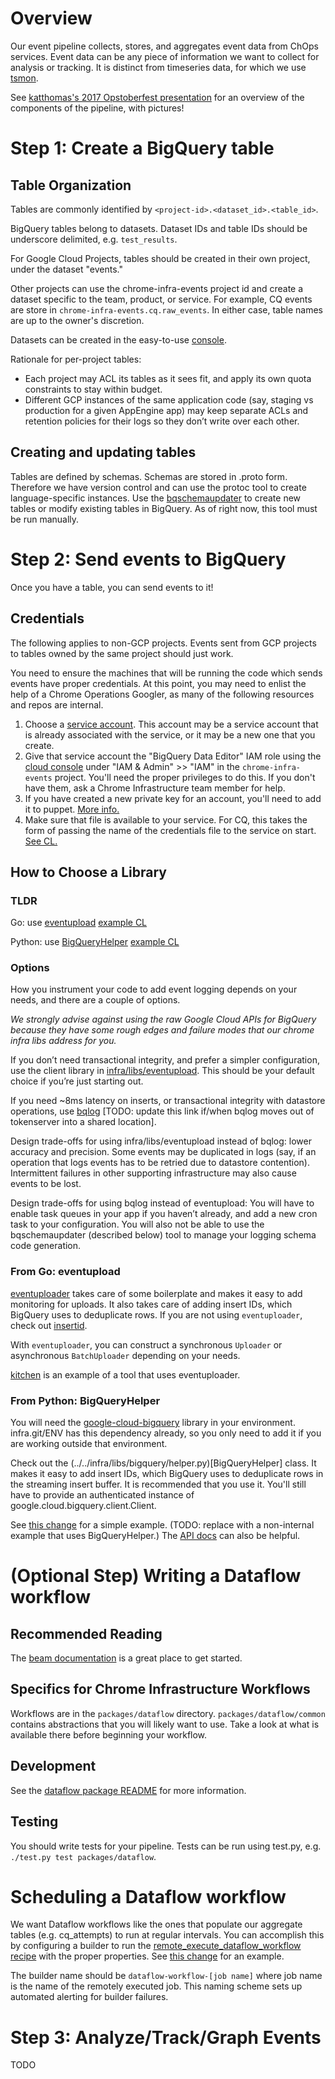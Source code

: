 # Overview

Our event pipeline collects, stores, and aggregates event data from ChOps
services. Event data can be any piece of information we want to collect for
analysis or tracking. It is distinct from timeseries data, for which we use
[tsmon](https://chrome-internal.googlesource.com/infra/infra_internal/+/master/doc/ts_mon.md).

See [katthomas's 2017 Opstoberfest
presentation](https://docs.google.com/a/google.com/presentation/d/11DoVXM5hrmSk9pgrj2vjQNd5ihr2_9dKtPYewPbLpjA/edit?usp=sharing)
for an overview of the components of the pipeline, with pictures!

# Step 1: Create a BigQuery table

## Table Organization

Tables are commonly identified by `<project-id>.<dataset_id>.<table_id>`.

BigQuery tables belong to datasets. Dataset IDs and table IDs should be
underscore delimited, e.g. `test_results`.

For Google Cloud Projects, tables should be created in their own project, under
the dataset "events."

Other projects can use the chrome-infra-events project id and create a dataset
specific to the team, product, or service. For example, CQ events are store in
`chrome-infra-events.cq.raw_events`.  In either case, table names are up to the
owner's discretion.

Datasets can be created in the easy-to-use [console](bigquery.cloud.google.com).

Rationale for per-project tables:

* Each project may ACL its tables as it sees fit, and apply its own quota
constraints to stay within budget.
* Different GCP instances of the same application code (say, staging vs
production for a given AppEngine app) may keep separate ACLs and retention
policies for their logs so they don’t write over each other.

## Creating and updating tables

Tables are defined by schemas. Schemas are stored in .proto form. Therefore we
have version control and can use the protoc tool to create language-specific
instances. Use the [bqschemaupdater](../go/src/infra/tools/bqschemaupdater/README.md)
to create new tables or modify existing tables in BigQuery. As of right now,
this tool must be run manually.

# Step 2: Send events to BigQuery

Once you have a table, you can send events to it!

## Credentials

The following applies to non-GCP projects. Events sent from GCP projects to
tables owned by the same project should just work.

You need to ensure the machines that will be running the code which sends events
have proper credentials. At this point, you may need to enlist the help of a
Chrome Operations Googler, as many of the following resources and repos are
internal.

1. Choose a [service
   account](https://cloud.google.com/docs/authentication/#service_accounts).
   This account may be a service account that is already associated with the
   service, or it may be a new one that you create.
1. Give that service account the "BigQuery Data Editor" IAM role using the
   [cloud console](https://console.cloud.google.com) under "IAM & Admin" >>
   "IAM" in the `chrome-infra-events` project. You'll need the proper privileges
   to do this. If you don't have them, ask a Chrome Infrastructure team member
   for help.
1. If you have created a new private key for an account, you'll need to add it
   to puppet. [More
   info.](https://chrome-internal.googlesource.com/infra/puppet/+/master/README.md)
1. Make sure that file is available to your service. For CQ, this takes the form
   of passing the name of the credentials file to the service on start. [See
   CL.](https://chrome-internal-review.googlesource.com/c/405268/)

## How to Choose a Library

### TLDR

Go: use
[eventupload](https://chromium.googlesource.com/infra/infra/+/master/go/src/infra/libs/eventupload)
[example CL](https://chromium-review.googlesource.com/c/infra/infra/+/719962)

Python: use
[BigQueryHelper](https://cs.chromium.org/chromium/infra/infra/libs/bigquery/helper.py?q=Bigqueryhelper&sq=package:chromium&l=11)
[example CL](https://chrome-internal-review.googlesource.com/c/infra/infra_internal/+/445955)


### Options

How you instrument your code to add event logging depends on your needs, and
there are a couple of options.

_We strongly advise against using the raw Google Cloud APIs for BigQuery because
they have some rough edges and failure modes that our chrome infra libs address
for you._

If you don’t need transactional integrity, and prefer a simpler configuration,
use the client library in [infra/libs/eventupload](https://chromium.googlesource.com/infra/infra/+/master/go/src/infra/libs/eventupload).  This should be your default
choice if you’re just starting out.

If you need ~8ms latency on inserts, or transactional integrity with datastore
operations, use
[bqlog](https://cs.chromium.org/chromium/infra/go/src/go.chromium.org/luci/tokenserver/appengine/impl/utils/bqlog/bqlog.go) [TODO: update this link if/when bqlog moves out of
tokenserver into a shared location].

Design trade-offs for using infra/libs/eventupload instead of bqlog: lower
accuracy and precision. Some events may be duplicated in logs (say, if an
operation that logs events has to be retried due to datastore contention).
Intermittent failures in other supporting infrastructure may also cause events
to be lost.

Design trade-offs for using bqlog instead of eventupload: You will have to
enable task queues in your app if you haven’t already, and add a new cron task
to your configuration. You will also not be able to use the bqschemaupdater
(described below) tool to manage your logging schema code generation.

### From Go: eventupload

[eventuploader](https://godoc.org/chromium.googlesource.com/infra/infra.git/go/src/infra/libs/eventupload)
takes care of some boilerplate and makes it easy to add monitoring for uploads.
It also takes care of adding insert IDs, which BigQuery uses to deduplicate
rows. If you are not using `eventuploader`, check out
[insertid](https://codesearch.chromium.org/chromium/infra/go/src/infra/libs/eventupload/insertid.go?q=insertid.go&sq=package:chromium&l=1).

With `eventuploader`, you can construct a synchronous `Uploader` or asynchronous
`BatchUploader` depending on your needs.

[kitchen](../../go/src/infra/tools/kitchen/monitoring.go) is an example of a
tool that uses eventuploader.

### From Python: BigQueryHelper

You will need the
[google-cloud-bigquery](https://pypi.python.org/pypi/google-cloud-bigquery)
library in your environment. infra.git/ENV has this dependency already, so you
only need to add it if you are working outside that environment.

Check out the (../../infra/libs/bigquery/helper.py)[BigQueryHelper] class. It
makes it easy to add insert IDs, which BigQuery uses to deduplicate rows in the
streaming insert buffer. It is recommended that you use it. You'll still have to
provide an authenticated instance of google.cloud.bigquery.client.Client.

See
[this change](https://chrome-internal-review.googlesource.com/c/407748/)
for a simple example. (TODO: replace with a non-internal example that uses
BigQueryHelper.) The [API
docs](https://googlecloudplatform.github.io/google-cloud-python/stable/bigquery-usage.html)
can also be helpful.

# (Optional Step) Writing a Dataflow workflow

## Recommended Reading

The [beam documentation](https://beam.apache.org/documentation/) is a great
place to get started.

## Specifics for Chrome Infrastructure Workflows

Workflows are in the `packages/dataflow` directory. `packages/dataflow/common`
contains abstractions that you will likely want to use. Take a look at what is
available there before beginning your workflow.

## Development

See the [dataflow package
README](https://chromium.googlesource.com/infra/infra/+/master/packages/dataflow/)
for more information.

## Testing

You should write tests for your pipeline. Tests can be run using test.py, e.g.
`./test.py test packages/dataflow`.

# Scheduling a Dataflow workflow

We want Dataflow workflows like the ones that populate our aggregate tables
(e.g. cq_attempts) to run at regular intervals. You can accomplish this by
configuring a builder to run the
[remote_execute_dataflow_workflow recipe](https://chromium.googlesource.com/infra/infra/+/master/recipes/recipes/remote_execute_dataflow_workflow.py)
with the proper properties. See [this
change](https://chrome-internal-review.googlesource.com/c/412934/) for an
example.

The builder name should be `dataflow-workflow-[job name]` where job name is
the name of the remotely executed job. This naming scheme sets up automated
alerting for builder failures.

# Step 3: Analyze/Track/Graph Events

TODO
